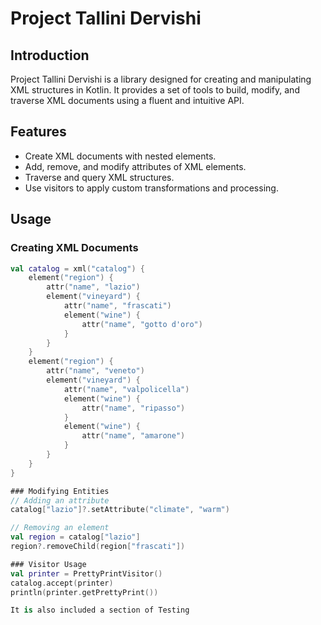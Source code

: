 # Project Tallini Dervishi

## Introduction
Project Tallini Dervishi is a library designed for creating and manipulating XML structures in Kotlin. It provides a set of tools to build, modify, and traverse XML documents using a fluent and intuitive API.

## Features
- Create XML documents with nested elements.
- Add, remove, and modify attributes of XML elements.
- Traverse and query XML structures.
- Use visitors to apply custom transformations and processing.

## Usage
### Creating XML Documents
```kotlin
val catalog = xml("catalog") {
    element("region") {
        attr("name", "lazio")
        element("vineyard") {
            attr("name", "frascati")
            element("wine") {
                attr("name", "gotto d'oro")
            }
        }
    }
    element("region") {
        attr("name", "veneto")
        element("vineyard") {
            attr("name", "valpolicella")
            element("wine") {
                attr("name", "ripasso")
            }
            element("wine") {
                attr("name", "amarone")
            }
        }
    }
}

### Modifying Entities
// Adding an attribute
catalog["lazio"]?.setAttribute("climate", "warm")

// Removing an element
val region = catalog["lazio"]
region?.removeChild(region["frascati"])

### Visitor Usage
val printer = PrettyPrintVisitor()
catalog.accept(printer)
println(printer.getPrettyPrint())

It is also included a section of Testing

